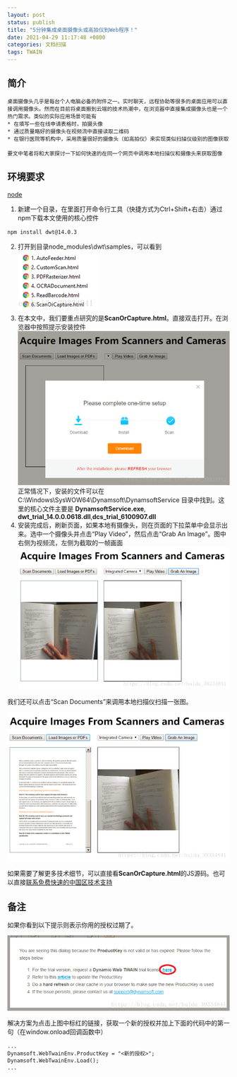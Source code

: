 ```yaml
---
layout: post
status: publish
title: "5分钟集成桌面摄像头或高拍仪到Web程序！"
date: 2021-04-29 11:17:48 +0800
categories: 文档扫描
tags: TWAIN
---
```


## 简介

```
桌面摄像头几乎是每台个人电脑必备的附件之一。实时聊天，远程协助等很多的桌面应用可以直接调用摄像头。然而在目前将桌面搬到云端的技术热潮中，在浏览器中直接集成摄像头也是一个热门需求。类似的实际应用场景可能有
* 在填写一些在线申请表格时，拍摄头像
* 通过质量略好的摄像头在视频流中直接读取二维码
* 在银行医院等机构中，采用质量很好的摄像头（如高拍仪）来实现类似扫描仪级别的图像获取

要文中笔者将和大家探讨一下如何快速的在同一个网页中调用本地扫描仪和摄像头来获取图像

```

## 环境要求

[node](https://nodejs.org/en/)

1. 新建一个目录，在里面打开命令行工具（快捷方式为Ctrl+Shift+右击）通过npm下载本文使用的核心控件

```bash
npm install dwt@14.0.3
```
2. 打开到目录node_modules\dwt\samples，可以看到
![samples](/album/2021/5-minute-integration-of-desktop-camera-or-hightimer-to-Web-application/20180724163537279.png)
3. 在本文中，我们要重点研究的是**ScanOrCapture.html**。直接双击打开。在浏览器中按照提示安装控件
![控件](/album/2021/5-minute-integration-of-desktop-camera-or-hightimer-to-Web-application/20180726100437954.png)
正常情况下，安装的文件可以在 C:\Windows\SysWOW64\Dynamsoft\DynamsoftService 目录中找到。这里的核心文件主要是
**DynamsoftService.exe**, **dwt_trial_14.0.0.0618.dll**,**dcs_trial_6100907.dll**
4. 安装完成后，刷新页面，如果本地有摄像头，则在页面的下拉菜单中会显示出来。选中一个摄像头并点击“Play Video”，然后点击“Grab An Image”。图中右侧为视频流，左侧为截取的一帧画面
 ![截图](/album/2021/5-minute-integration-of-desktop-camera-or-hightimer-to-Web-application/20180726101522446.png)
 
 我们还可以点击“Scan Documents”来调用本地扫描仪扫描一张图。
 
  ![本地图片](/album/2021/5-minute-integration-of-desktop-camera-or-hightimer-to-Web-application/20180726102018666.png)
  
  如果需要了解更多技术细节，可以直接看**ScanOrCapture.html**的JS源码。也可以直接[联系免费快速的中国区技术支持](https://www.damingsoft.com/ContactUs.aspx)
  
  ## 备注
  
  如果你看到以下提示则表示你用的授权过期了。
  
  ![过期](/album/2021/5-minute-integration-of-desktop-camera-or-hightimer-to-Web-application/20180724123243669.png)
  
  解决方案为点击上图中标红的链接，获取一个新的授权并加上下面的代码中的第一句（在window.onload回调函数中）
  
  ```
  ...
Dynamsoft.WebTwainEnv.ProductKey = "<新的授权>";
Dynamsoft.WebTwainEnv.Load();
...
  ```
